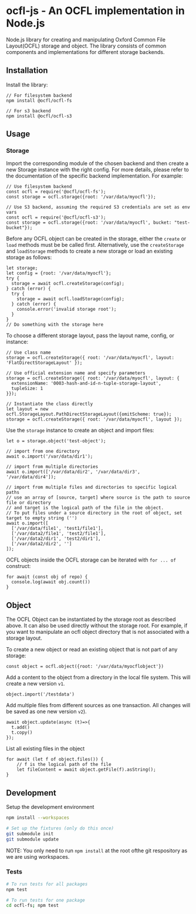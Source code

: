 # ocfl-js - An OCFL implementation in Node.js
Node.js library for creating and manipulating Oxford Common File Layout(OCFL) storage and object.
The library consists of common components and implementations for different storage backends.

## Installation

Install the library:

    // For filesystem backend
    npm install @ocfl/ocfl-fs

    // For s3 backend
    npm install @ocfl/ocfl-s3

## Usage

### Storage

Import the corresponding module of the chosen backend and then create a new Storage instance with the right config. For more details, please refer to the documentation of the specific backend implementation. For example:

    // Use filesystem backend
    const ocfl = require('@ocfl/ocfl-fs');
    const storage = ocfl.storage({root: '/var/data/myocfl'});

    // Use S3 backend, assuming the required S3 credentials are set as env vars
    const ocfl = require('@ocfl/ocfl-s3');
    const storage = ocfl.storage({root: '/var/data/myocfl', bucket: "test-bucket"});

Before any OCFL object can be created in the storage, either the `create` or `load` methods must be be called first.
Alternatively, use the `createStorage` and `loadStorage` methods to create a new storage or load an existing storage as follows:
    
    let storage;
    let config = {root: '/var/data/myocfl'};
    try {
      storage = await ocfl.createStorage(config);
    } catch (error) {
      try {
        storage = await ocfl.loadStorage(config);
      } catch (error) {
        console.error('invalid storage root');
      }
    }
    // Do something with the storage here

To choose a different storage layout, pass the layout name, config, or instance:

    // Use class name
    storage = ocfl.createStorage({ root: '/var/data/myocfl', layout: 'FlatDirectStorageLayout' });
    
    // Use official extension name and specify parameters
    storage = ocfl.createStorage({ root: '/var/data/myocfl', layout: { 
      extensionName: '0003-hash-and-id-n-tuple-storage-layout',
      tupleSize: 1
    }});
    
    // Instantiate the class directly
    let layout = new ocfl.StorageLayout.PathDirectStorageLayout({omitScheme: true});
    storage = ocfl.createStorage({ root: '/var/data/myocfl', layout });

Use the `storage` instance to create an object and import files:

    let o = storage.object('test-object');

    // import from one directory
    await o.import('/var/data/dir1');

    // import from multiple directories
    await o.import(['/var/data/dir2', '/var/data/dir3', '/var/data/dir4']);

    // import from multiple files and directories to specific logical paths
    // use an array of [source, target] where source is the path to source file or directory
    // and target is the logical path of the file in the object. 
    // To put files under a source directory in the root of object, set target to empty string ('')
    await o.import([
      ['/var/data/file1', 'test1/file1'],
      ['/var/data2/file1', 'test2/file1'],
      ['/var/data2/dir1', 'test2/dir1'],
      ['/var/data2/dir2', '']
    ]);

OCFL objects inside the OCFL storage can be iterated with `for ... of` construct:

    for await (const obj of repo) { 
      console.log(await obj.count())
    }


## Object

The OCFL Object can be instantiated by the storage root as described above. It can also be used directly without
the storage root. For example, if you want to manipulate an ocfl object directory that is not associated with a storage layout.

To create a new object or read an existing object that is not part of any storage:

    const object = ocfl.object({root: '/var/data/myocflobject'})

Add a content to the object from a directory in the local file system. This will create a new version `v1`.

    object.import('/testdata')

Add multiple files from different sources as one transaction. All changes will be saved as one new version `v2`).

    await object.update(async (t)=>{
      t.add()
      t.copy()
    });

List all existing files in the object

    for await (let f of object.files()) {
        // f is the logical path of the file
        let fileContent = await object.getFile(f).asString();
    }

## Development

Setup the development environment

```bash
npm install --workspaces

# Set up the fixtures (only do this once)
git submodule init
git submodule update
```

NOTE: You only need to run ```npm install``` at the root ofthe git respository as we are using workspaces.

### Tests

```bash
# To run tests for all packages
npm test

# To run tests for one package
cd ocfl-fs; npm test
```
